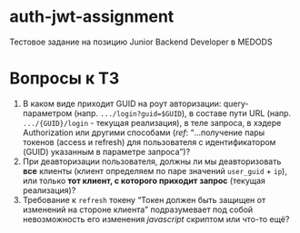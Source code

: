 # auth-jwt-assignment
Тестовое задание на позицию Junior Backend Developer в MEDODS

# Вопросы к ТЗ
1. В каком виде приходит GUID на роут авторизации: query-параметром (напр. `.../login?guid=$GUID`), в составе пути URL (напр. `.../{GUID}/login` - текущая реализация), в теле запроса, в хэдере Authorization или другими способами (*ref*: <q>...получение пары токенов (access и refresh) для пользователя с идентификатором (GUID) указанным в параметре запроса</q>)?
2. При деавторизации пользователя, должны ли мы деавторизовать **все** клиенты (клиент определяем по паре значений `user_guid` + `ip`), или только **тот клиент, с которого приходит запрос** (текущая реализация)?
3. Требование к `refresh` токену <q>Токен должен быть защищен от изменений на стороне клиента</q> подразумевает под собой невозможность его изменения *javascript* скриптом или что-то ещё?
